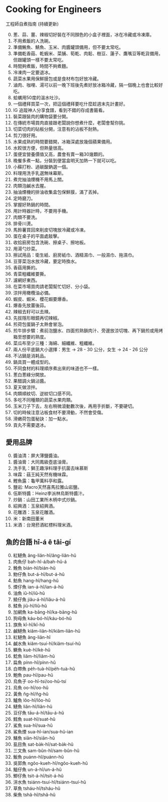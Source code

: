 # Cooking for Engineers

工程師自煮指南 (持續更新)

0. 蔥、蒜、薑、辣椒切好裝在不同顏色的小盒子裡面，冰在冷藏或冷凍庫。
1. 不用煮飯的人洗碗。
2. 準備鮪魚、鯖魚、玉米、肉醬罐頭備用，但不要太常吃。
3. 準備乾香菇、乾蝦米、菜脯、筍乾、肉鬆、樹豆、蓮子、鷹嘴豆等乾貨備用，但跟罐頭一樣不要太常吃。
4. 時間夠煮飯，時間不夠煮麵。
5. 冷凍肉一定要退冰。
6. 蔬菜水果用保鮮膜包或是食材布包好放冷藏。
7. 滷肉、咖哩、湯可以前一晚下班後先煮好放冰箱冷藏，隔一個晚上也會比較好吃。
8. 蛤蠣用50度的溫水吐沙。
9. 一個禮拜買菜一次，把這個禮拜要吃什麼趁週末先計畫好。
10. IG 追蹤神人分享食譜，看到不錯的存成書籤看。
11. 裝菜跟裝肉的購物袋要分開。
12. 在傳統市場買肉直接跟老闆說你想煮什麼，老闆會幫你挑。
13. 切菜切肉的砧板分開，注意有的沾板不耐熱。
14. 剪刀很好用。
15. 水果成熟的時間要錯開，冰箱深處放幾個蘋果備用。
16. 水餃很方便，但熱量很高。
17. 蛋便宜營養價值又高，農會有賣一箱30幾顆的。
18. 晚餐多煮一點，分裝到便當盒明天加熱一下就可以吃。
19. 小蘇打粉、過碳酸鈉選一個。
20. 料理用洗手乳選無味幕斯。
21. 煮完抽油煙機不用馬上關。
22. 肉類泡鹹水去腥。
23. 抽油煙機的排油收集盒包保鮮膜，滿了丟掉。
24. 定時磨刀。
25. 掌握好熱鍋的時間。
26. 用計時器計時，不要用手機。
27. 肉類不要洗。
28. 排骨川燙。
29. 馬鈴薯買回來削皮切塊放冷藏或冷凍。
30. 蛋在桌子的平面處敲擊。
31. 收拾廚房包含洗碗、擦桌子、擦地板。
32. 用湯勺炒菜。
33. 擦試用品：衛生紙、廚房紙巾、酒精濕巾、一般濕巾、拖濕巾。
34. 豆芽菜泡水放冷藏，要定時換水。
35. 香菇用撕的。
36. 青菜粗纖維要撕。
37. 濾網好東西。
38. 在菜市場買肉請老闆幫忙切好、分小袋。
39. 涼拌用橄欖油必備。
40. 蝦皮、蝦米、櫻花蝦要爆香。
41. 爆香先放薑後蒜。
42. 辣椒去籽可以去辣。
43. 先拔隱形眼鏡再切辣椒。
44. 煎荷包蛋鍋子太熱會冒泡。
45. 煎牛排步驟：煮前泡鹽水、四面煎熟鎖肉汁、旁邊放涼切塊、再下鍋煎或用烤箱至想要的熟度。
46. 菜瓜布至少三種：海綿、細纖維、粗纖維。
47. 兩人份平底鍋大小選擇：男生 -> 28 - 30 公分，女生 -> 24 - 26 公分
48. 不沾鍋是消耗品。
49. 鍋具買一體成型的。
50. 不同食材的料理順序煮出來的味道也不一樣。
51. 蔥白蔥綠分開放。
52. 果醋調火鍋沾醬。
53. 夏天做涼拌。
54. 肉類順紋切、逆紋切口感不同。
55. 多吃不同種類的蔬菜水果肉類。
56. 玉米刀子下去，左右稍微滾動數次後，再用手折斷，不要硬切。
57. 切的時候注意沾板食材不要滑動，不然會受傷。
58. 滑嫩荷包蛋秘訣：加一點水。
59. 貢丸不需要退冰。

## 愛用品牌

0. 醬油清：屏大薄鹽醬油。
1. 醬油膏：大同鳳級壺底油膏。
2. 洗手乳：獅王趣淨料理手抗菌去味慕斯
3. 味霖：菇王純天然有機味霖。
4. 鰹魚露：龜甲萬料亭和露。
5. 鹽岩: Macro天然喜馬拉雅山岩鹽。
6. 伍斯特醬：Heinz李派林烏斯特醬汁。
7. 炒鍋：山田工業所木柄中式炒鍋。
8. 紹興酒：玉泉紹興酒。
9. 花雕酒：玉泉花雕酒。
10. 米：新南田董米
11. 米酒：台灣菸酒紅標料理米酒。


## 魚的台語 hî-á ê tâi-gí

0. 紅鰱魚 âng-liân-hî/âng-liân-hû
1. 肉魚仔 bah-hî-á/bah-hû-á
2. 鮸魚 bián-hî/bián-hû
3. 魩仔魚 but-á-hî/but-á-hû
4. 魴魚 hang-hî/hang-hû
5. 煙仔魚 ian-á-hî/ian-á-hû
6. 油魚 iû-hî/iû-hû
7. 鱙仔魚 jiâu-á-hî/liâu-á-hû
8. 鰇魚 jiû-hî/liû-hû
9. 加網魚 ka-bāng-hî/ka-bāng-hû
10. 狗母魚 káu-bó-hî/káu-bó-hû
11. 旗魚 kî-hî/kî-hû
12. 鹹鰱魚 kiâm-liân-hî/kiâm-liân-hû
13. 紅鰱魚 âng-liân-hî
14. 鹹水魚 kiâm-tsuí-hî/kiâm-tsuí-hû
15. 鱖魚 kuè-hî/kè-hû
16. 鯰魚 liâm-hî/liâm-hû
17. 扁魚 pínn-hî/pínn-hû
18. 白帶魚 pe̍h-tuà-hî/pe̍h-tuà-hû
19. 鮑魚 pau-hî/pau-hû
20. 烏魚子 oo-hî-tsí/oo-hû-tsí
21. 烏魚 oo-hî/oo-hû
22. 黃魚 n̂g-hî/n̂g-hû
23. 鱸魚 lôo-hî/lôo-hû
24. 鰱魚 liân-hî/liân-hû
25. 豆仔魚 tāu-á-hî/tāu-á-hû
26. 鱈魚 suat-hî/suat-hû
27. 鯊魚 sua-hî/sua-hû
28. 鯊魚煙 sua-hî-ian/sua-hû-ian
29. 鱔魚 siān-hî/siān-hû
30. 虱目魚 sat-ba̍k-hî/sat-ba̍k-hû
31. 三文魚 sam-bûn-hî/sam-bûn-hû
32. 魬魚 puánn-hî/puánn-hû
33. 吳郭魚 ngôo-kueh-hî/ngôo-kueh-hû
34. 鰮仔魚 un-á-hî/un-á-hû
35. 鯽仔魚 tsit-á-hî/tsit-á-hû
36. 汫水魚 tsiánn-tsuí-hî/tsiánn-tsuí-hû
37. 草魚 tsháu-hî/tsháu-hû
38. 柴魚 tshâ-hî/tshâ-hû






